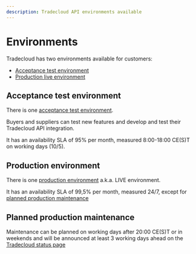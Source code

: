 ```yaml
---
description: Tradecloud API environments available
---
```


# Environments

Tradecloud has two environments available for customers:

* [Acceptance test environment](environments.md#acceptance-test-environment)
* [Production live environment](environments.md#production-environment)

## Acceptance test environment

There is one [acceptance test environment](https://api.accp.tradecloud1.com). 

Buyers and suppliers can test new features and develop and test their Tradecloud API integration. 

It has an availability SLA of 95% per month, measured 8:00-18:00 CE\(S\)T on working days \(10/5\).

## Production environment

There is one [production environment](https://api.tradecloud1.com/) a.k.a. LIVE environment. 

It has an availability SLA of 99,5% per month, measured 24/7, except for [planned production maintenance](environments.md#planned-maintenance)

## Planned production maintenance

Maintenance can be planned on working days after 20:00 CE\(S\)T or in weekends and will be announced at least 3 working days ahead on the [Tradecloud status page](http://status.tradecloud1.com)


